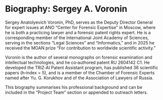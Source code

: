 # Biography: Sergey A. Voronin

Sergey Anatolyevich Voronin, PhD, serves as the Deputy Director General for expert issues at ANO “Center for Forensic Expertise” in Moscow, where he is both a practicing lawyer and a forensic patent rights expert. He is a corresponding member of the International Joint Academy of Sciences, serving in the sections “Legal Sciences” and “Informatics,” and in 2025 he received the MOAN prize “For contribution to worldwide scientific activity.”

Voronin is the author of several monographs on forensic examination and intellectual technologies, and he co‑authored patent RU 2604142 C1. He developed the TRIZ‑AI Patent Assistant program, has published 36 scientific papers (h‑index = 5), and is a member of the Chamber of Forensic Experts named after Yu. G. Korukhov and of the Association of Lawyers of Russia.

This biography summarises his professional background and can be included in the “Project Team” section or appended to outreach letters.
